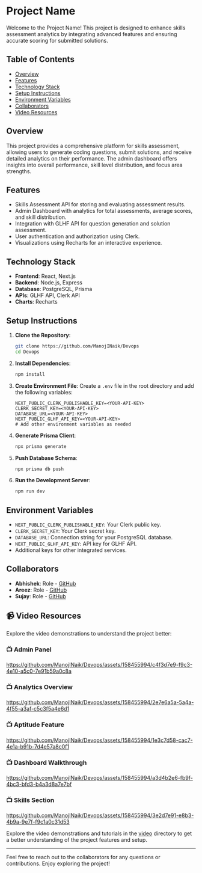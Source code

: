 # Project Name

Welcome to the Project Name! This project is designed to enhance skills assessment analytics by integrating advanced features and ensuring accurate scoring for submitted solutions.

## Table of Contents
- [Overview](#overview)
- [Features](#features)
- [Technology Stack](#technology-stack)
- [Setup Instructions](#setup-instructions)
- [Environment Variables](#environment-variables)
- [Collaborators](#collaborators)
- [Video Resources](#video-resources)

## Overview
This project provides a comprehensive platform for skills assessment, allowing users to generate coding questions, submit solutions, and receive detailed analytics on their performance. The admin dashboard offers insights into overall performance, skill level distribution, and focus area strengths.

## Features
- Skills Assessment API for storing and evaluating assessment results.
- Admin Dashboard with analytics for total assessments, average scores, and skill distribution.
- Integration with GLHF API for question generation and solution assessment.
- User authentication and authorization using Clerk.
- Visualizations using Recharts for an interactive experience.

## Technology Stack
- **Frontend**: React, Next.js
- **Backend**: Node.js, Express
- **Database**: PostgreSQL, Prisma
- **APIs**: GLHF API, Clerk API
- **Charts**: Recharts

## Setup Instructions
1. **Clone the Repository**:
   ```bash
   git clone https://github.com/ManojINaik/Devops
   cd Devops
   ```

2. **Install Dependencies**:
   ```bash
   npm install
   ```

3. **Create Environment File**:
   Create a `.env` file in the root directory and add the following variables:
   ```env
   NEXT_PUBLIC_CLERK_PUBLISHABLE_KEY=<YOUR-API-KEY>
   CLERK_SECRET_KEY=<YOUR-API-KEY>
   DATABASE_URL=<YOUR-API-KEY>
   NEXT_PUBLIC_GLHF_API_KEY=<YOUR-API-KEY>
   # Add other environment variables as needed
   ```

4. **Generate Prisma Client**:
   ```bash
   npx prisma generate
   ```

5. **Push Database Schema**:
   ```bash
   npx prisma db push
   ```

6. **Run the Development Server**:
   ```bash
   npm run dev
   ```

## Environment Variables
- `NEXT_PUBLIC_CLERK_PUBLISHABLE_KEY`: Your Clerk public key.
- `CLERK_SECRET_KEY`: Your Clerk secret key.
- `DATABASE_URL`: Connection string for your PostgreSQL database.
- `NEXT_PUBLIC_GLHF_API_KEY`: API key for GLHF API.
- Additional keys for other integrated services.

## Collaborators
- **Abhishek**: Role - [GitHub](https://github.com/abhishekreddywadi)
- **Areez**: Role - [GitHub](https://github.com/AreezM)
- **Sujay**: Role - [GitHub](https://github.com/sujay-bhandari)

## 📹 Video Resources
Explore the video demonstrations to understand the project better:
### 📺 Admin Panel
https://github.com/ManojINaik/Devops/assets/158455994/c4f3d7e9-f9c3-4e10-a5c0-7e91b59a0c8a

### 📺 Analytics Overview
https://github.com/ManojINaik/Devops/assets/158455994/2e7e6a5a-5a4a-4f55-a3af-c5c3f5a4e6d1

### 📺 Aptitude Feature
https://github.com/ManojINaik/Devops/assets/158455994/1e3c7d58-cac7-4e1a-b91b-7d4e57a8c0f1

### 📺 Dashboard Walkthrough
https://github.com/ManojINaik/Devops/assets/158455994/a3d4b2e6-fb9f-4bc3-bfd3-b4a3d8a7e7bf

### 📺 Skills Section
https://github.com/ManojINaik/Devops/assets/158455994/3e2d7e91-e8b3-4b9a-9e7f-f9c1a0c31d53



Explore the video demonstrations and tutorials in the [video](./video) directory to get a better understanding of the project features and setup.

---

Feel free to reach out to the collaborators for any questions or contributions. Enjoy exploring the project!
